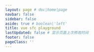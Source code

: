 ```yaml
---
layout: page # doc|home|page
navbar: false
sidebar: false
aside: true # boolean|'left'
title: vue sfc playground
lastUpdated: false # 显示页面上次修改时间
footer: false
pageClass: ''
---
```



<script>
import { defineAsyncComponent } from 'vue'

export default {
    components: {
    }
}
</script>
<ClientOnly>
    <JsPlayground />
</ClientOnly>